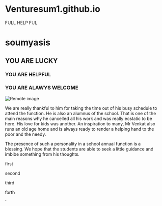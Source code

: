 # Venturesum1.github.io
FULL HELP FUL
<!DOCTYPE html>
<html lang="en">
<head>
    <meta charset="UTF-8">
    <meta http-equiv="X-UA-Compatible" content="IE=edge">
    <meta name="viewport" content="width=device-width, initial-scale=1.0">
    <title>Heading Paragraphs and Emmet</title>
</head>
<body>
    <h1>soumyasis</h1>
    <h2>YOU ARE LUCKY</h2>
    <h3>YOU ARE HELPFUL</h3>
    <h3>YOU ARE ALAWYS WELCOME </h3>
    <img src="https://source.unsplash.com/user/erondu/600x200" alt="Remote image">
    
  
    
We are really thankful to him for taking the time out of his busy schedule to attend the function. He is also an alumnus of the school. That is one of the main reasons why he cancelled all his work and was really ecstatic to be here. His love for kids was another. An inspiration to many, Mr Venkat also runs an old age home and is always ready to render a helping hand to the poor and the needy.

The presence of such a personality in a school annual function is a blessing. We hope that the students are able to seek a little guidance and imbibe something from his thoughts.</p>
    <p>first</p>
    <p>second</p>
    <p>third</p>
    <p>forth</p>
    <!-- ctrl+enter jab karta huu tab new line pa aa jata huu  -->`
</body>
</html>
